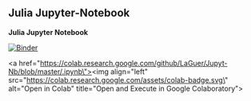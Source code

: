 ## Julia Jupyter-Notebook

**Julia Jupyter Notebook**

[![Binder](https://mybinder.org/badge_logo.svg)](https://mybinder.org/v2/gh/LaGuer/Jupyt-Nb/master)

<a href=\"https://colab.research.google.com/github/LaGuer/Jupyt-Nb/blob/master/.ipynb\"><img align=\"left\" src=\"https://colab.research.google.com/assets/colab-badge.svg\" alt=\"Open in Colab\" title=\"Open and Execute in Google Colaboratory\"></a>
